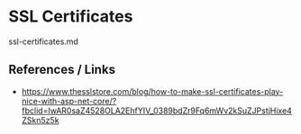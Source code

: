 # SSL Certificates

ssl-certificates.md

## References / Links

*   https://www.thesslstore.com/blog/how-to-make-ssl-certificates-play-nice-with-asp-net-core/?fbclid=IwAR0saZ4528OLA2EhfYIV_0389bdZr9Fq6mWv2kSuZJPstjHixe4ZSkn5z5k